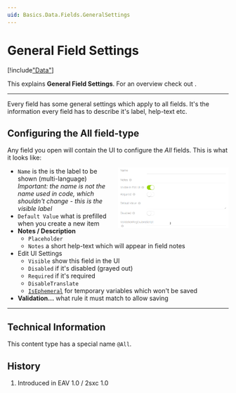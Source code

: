 ```yaml
---
uid: Basics.Data.Fields.GeneralSettings
---
```


# General Field Settings

[!include["Data"](~/basics/data/_shared-content-types.md)]

This explains **General Field Settings**. For an overview check out [](xref:Basics.Data.Index).

---

Every field has some general settings which apply to all fields. It's the information every field has to describe it's label, help-text etc. 

## Configuring the All field-type

Any field you open will contain the UI to configure the _All_ fields. This is what it looks like:

<img src="./assets/all.png" width="50%" class="float-right" align="right">

* `Name` is the is the label to be shown (multi-language)  
_Important: the name is not the name used in code, which shouldn't change - this is the visible label_
* `Default Value` what is prefilled when you create a new item
* **Notes / Description**
  * `Placeholder`
  * `Notes` a short help-text which will appear in field notes
* Edit UI Settings
  * `Visible` show this field in the UI
  * `Disabled` if it's disabled (grayed out)
  * `Required` if it's required
  * `DisableTranslate`
  * [`IsEphemeral`](xref:Basics.Data.Fields.Ephemeral) for temporary variables which won't be saved
* **Validation...** what rule it must match to allow saving

---
## Technical Information

This content type has a special name `@All`.
## History

1. Introduced in EAV 1.0 / 2sxc 1.0